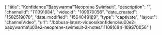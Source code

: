 {
    "title": "Konfidence&trade;Babywarma&trade;Neoprene Swimsuit",
    "description": "",
    "channelid": "111091684",
    "videoid": "109970056",
    "date_created": "1502519070",
    "date_modified": "1504049169",
    "type": "captivate",
    "layout": "channelVideo",
    "url": "\/bbbusa-latest-videos\/konfidence\u00e2-babywarma\u00e2-neoprene-swimsuit-2-notes\/111091684-109970056"
}